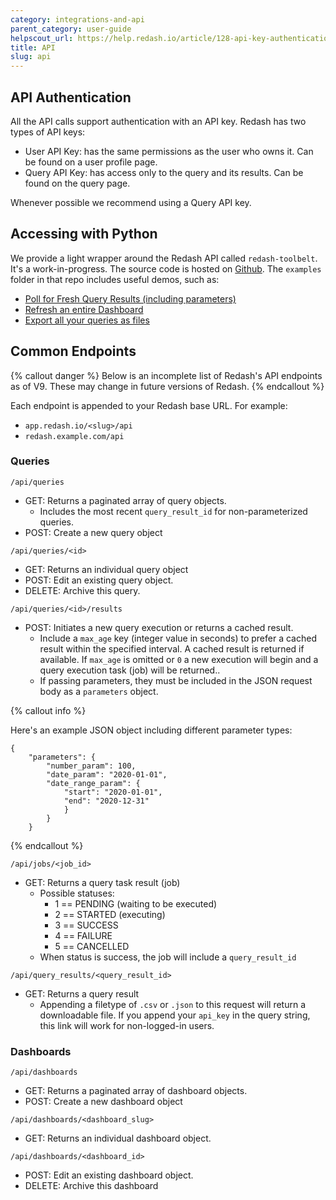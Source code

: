```yaml
---
category: integrations-and-api
parent_category: user-guide
helpscout_url: https://help.redash.io/article/128-api-key-authentication
title: API
slug: api
---
```


## API Authentication

All the API calls support authentication with an API key. Redash has two types
of API keys:

  * User API Key: has the same permissions as the user who owns it. Can be found on a user profile page.
  * Query API Key: has access only to the query and its results. Can be found on the query page.

Whenever possible we recommend using a Query API key.

## Accessing with Python

We provide a light wrapper around the Redash API called `redash-toolbelt`. It's a work-in-progress. The source code is hosted on [Github](https://github.com/getredash/redash-toolbelt). The `examples` folder in that repo includes useful demos, such as:

+ [Poll for Fresh Query Results (including parameters)](https://github.com/getredash/redash-toolbelt/blob/master/redash_toolbelt/examples/refresh_query.py)
+ [Refresh an entire Dashboard](https://github.com/getredash/redash-toolbelt/blob/master/redash_toolbelt/examples/refresh_dashboard.py)
+ [Export all your queries as files](https://github.com/getredash/redash-toolbelt/blob/master/redash_toolbelt/examples/query_export.py)


## Common Endpoints

{% callout danger %}
Below is an incomplete list of Redash's API endpoints as of V9. These may change in future versions of Redash.
{% endcallout %}

Each endpoint is appended to your Redash base URL. For example:

- `app.redash.io/<slug>/api`
- `redash.example.com/api`

### Queries

`/api/queries`
+ GET: Returns a paginated array of query objects.
	- Includes the most recent `query_result_id` for non-parameterized queries.
+ POST: Create a new query object

`/api/queries/<id>`
+ GET: Returns an individual query object
+ POST: Edit an existing query object.
+ DELETE: Archive this query. 



`/api/queries/<id>/results`
+ POST: Initiates a new query execution or returns a cached result.
	- Include a `max_age` key (integer value in seconds) to prefer a cached result within the specified interval. A cached result is returned if available. If `max_age` is omitted or `0` a new execution will begin and a query execution task (job) will be returned.. 
	- If passing parameters, they must be included in the JSON request body as a `parameters` object.

{% callout info %}

Here's an example JSON object including different parameter types:

```
{ 
    "parameters": {
    	"number_param": 100,
    	"date_param": "2020-01-01",
    	"date_range_param": {
    		"start": "2020-01-01",
    		"end": "2020-12-31"
    		}
    	}
    }
```

{% endcallout %}

`/api/jobs/<job_id>`
+ GET: Returns a query task result (job)
	+ Possible statuses:
		- 1 == PENDING (waiting to be executed)
		- 2 == STARTED (executing)
		- 3 == SUCCESS
		- 4 == FAILURE
		- 5 == CANCELLED
	+ When status is success, the job will include a `query_result_id`

`/api/query_results/<query_result_id>`
+ GET: Returns a query result
	- Appending a filetype of `.csv` or `.json` to this request will return a downloadable file. If you append your `api_key` in the query string, this link will work for non-logged-in users.

### Dashboards

`/api/dashboards`
+ GET: Returns a paginated array of dashboard objects.
+ POST: Create a new dashboard object

`/api/dashboards/<dashboard_slug>`
+ GET: Returns an individual dashboard object.

`/api/dashboards/<dashboard_id>`
+ POST: Edit an existing dashboard object.
+ DELETE: Archive this dashboard
